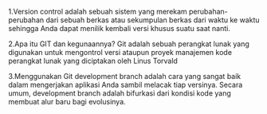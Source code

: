 1.Version control adalah sebuah sistem yang merekam perubahan-perubahan dari sebuah berkas atau sekumpulan berkas dari waktu ke waktu sehingga Anda dapat menilik kembali versi khusus suatu saat nanti.

2.Apa itu GIT dan kegunaannya?
Git adalah sebuah perangkat lunak yang digunakan untuk mengontrol versi ataupun proyek manajemen kode perangkat lunak yang diciptakan oleh Linus Torvald

3.Menggunakan Git development branch adalah cara yang sangat baik dalam mengerjakan aplikasi Anda sambil melacak tiap versinya. Secara umum, development branch adalah bifurkasi dari kondisi kode yang membuat alur baru bagi evolusinya.